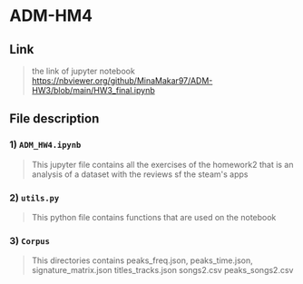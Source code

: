 # ADM-HM4
## Link
> the link of jupyter notebook https://nbviewer.org/github/MinaMakar97/ADM-HW3/blob/main/HW3_final.ipynb
## File description
### 1) `ADM_HW4.ipynb` 
> This jupyter file contains all the exercises of the homework2 that is an analysis of a dataset with the reviews sf the steam's apps
### 2) `utils.py`
> This python file contains functions that are used on the notebook 
### 3) `Corpus` 
> This directories contains peaks_freq.json, peaks_time.json, signature_matrix.json titles_tracks.json songs2.csv peaks_songs2.csv